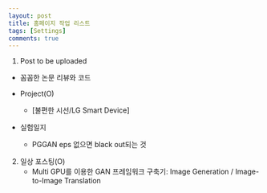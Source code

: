 ```yaml
---
layout: post
title: 홈페이지 작업 리스트
tags: [Settings]
comments: true
---
```


1. Post to be uploaded
  - 꼼꼼한 논문 리뷰와 코드  
  
  - Project(O)  
      - [불편한 시선/LG Smart Device]  
  
  - 실험일지 
      - PGGAN eps 없으면 black out되는 것        
  
2. 일상 포스팅(O)  
     - Multi GPU를 이용한 GAN 프레임워크 구축기: Image Generation / Image-to-Image Translation
